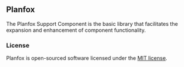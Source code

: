 ## Planfox

The Planfox Support Component is the basic library that facilitates the expansion and enhancement of component functionality.

### License

Planfox is open-sourced software licensed under the [MIT license](http://opensource.org/licenses/MIT).

